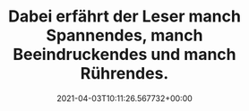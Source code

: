 ---
date: '2021-04-03T10:11:26.567732+00:00'
found_at: '2014-12-20'
found_url: http://www.haraldgloeoecklerstore.com/spezial/harald-gloockler-autobiografie.html
title: Dabei erfährt der Leser manch Spannendes, manch Beeindruckendes und manch Rührendes.
---
